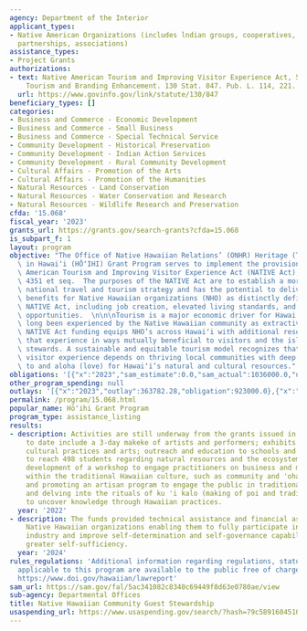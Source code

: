 ```yaml
---
agency: Department of the Interior
applicant_types:
- Native American Organizations (includes lndian groups, cooperatives, corporations,
  partnerships, associations)
assistance_types:
- Project Grants
authorizations:
- text: Native American Tourism and Improving Visitor Experience Act, 5. Native American
    Tourism and Branding Enhancement. 130 Stat. 847. Pub. L. 114, 221.
  url: https://www.govinfo.gov/link/statute/130/847
beneficiary_types: []
categories:
- Business and Commerce - Economic Development
- Business and Commerce - Small Business
- Business and Commerce - Special Technical Service
- Community Development - Historical Preservation
- Community Development - Indian Action Services
- Community Development - Rural Community Development
- Cultural Affairs - Promotion of the Arts
- Cultural Affairs - Promotion of the Humanities
- Natural Resources - Land Conservation
- Natural Resources - Water Conservation and Research
- Natural Resources - Wildlife Research and Preservation
cfda: '15.068'
fiscal_year: '2023'
grants_url: https://grants.gov/search-grants?cfda=15.068
is_subpart_f: 1
layout: program
objective: "The Office of Native Hawaiian Relations’ (ONHR) Heritage (Tourism) Opportunities\
  \ in Hawaiʻi (HŌʻIHI) Grant Program serves to implement the provisions of the Native\
  \ American Tourism and Improving Visitor Experience Act (NATIVE Act), 25 U.S.C.\
  \ 4351 et seq.  The purposes of the NATIVE Act are to establish a more inclusive\
  \ national travel and tourism strategy and has the potential to deliver significant\
  \ benefits for Native Hawaiian organizations (NHO) as distinctly defined in the\
  \ NATIVE Act, including job creation, elevated living standards, and expanded economic\
  \ opportunities.  \n\n\nTourism is a major economic driver for Hawaiʻi that has\
  \ long been experienced by the Native Hawaiian community as extractive and transactional.\
  \ NATIVE Act funding equips NHO’s across Hawaiʻi with additional resources to change\
  \ that experience in ways mutually beneficial to visitors and the islands’ original\
  \ stewards. A sustainable and equitable tourism model recognizes that an enriching\
  \ visitor experience depends on thriving local communities with deep pilina (connection)\
  \ to and aloha (love) for Hawaiʻi’s natural and cultural resources."
obligations: '[{"x":"2023","sam_estimate":0.0,"sam_actual":1036000.0,"usa_spending_actual":1036000.0},{"x":"2024","sam_estimate":0.0,"sam_actual":7663756.0,"usa_spending_actual":1123648.93},{"x":"2025","sam_estimate":0.0,"sam_actual":1000000.0,"usa_spending_actual":0.0}]'
other_program_spending: null
outlays: '[{"x":"2023","outlay":363782.28,"obligation":923000.0},{"x":"2024","outlay":0.0,"obligation":1123648.93},{"x":"2025","outlay":0.0,"obligation":0.0}]'
permalink: /program/15.068.html
popular_name: Hōʻihi Grant Program
program_type: assistance_listing
results:
- description: Activities are still underway from the grants issued in 2022. Accomplishments
    to date include a 3-day makeke of artists and performers; exhibits of traditional
    cultural practices and arts; outreach and education to schools and community organizations
    to reach 498 students regarding natural resources and the ecosystems of fishponds;
    development of a workshop to engage practitioners on business and marketing practices
    within the traditional Hawaiian culture, such as community and 'ohana (family);
    and promoting an artisan program to engage the public in traditional music forms
    and delving into the rituals of ku 'i kalo (making of poi and traditional foods)
    to uncover knowledge through Hawaiian practices.
  year: '2022'
- description: The funds provided technical assistance and financial assistance to
    Native Hawaiian organizations enabling them to fully participate in the tourism
    industry and improve self-determination and self-governance capabilities to promote
    greater self-sufficiency.
  year: '2024'
rules_regulations: 'Additional information regarding regulations, statutes, and reports
  applicable to this program are available to the public free of charge by visiting:
  https://www.doi.gov/hawaiian/lawreport'
sam_url: https://sam.gov/fal/5ac341082c8340c69449f8d63e0780ae/view
sub-agency: Departmental Offices
title: Native Hawaiian Community Guest Stewardship
usaspending_url: https://www.usaspending.gov/search/?hash=79c5891604510fb1e05e48edb4e79128
---
```

